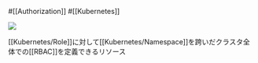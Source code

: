 #[[Authorization]] #[[Kubernetes]]

![](https://github.com/kubernetes/community/raw/master/icons/png/resources/labeled/c-role-128.png)

[[Kubernetes/Role]]に対して[[Kubernetes/Namespace]]を跨いだクラスタ全体での[[RBAC]]を定義できるリソース